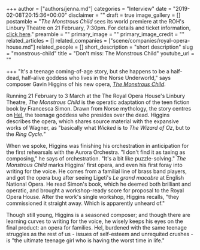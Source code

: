 +++
author = ["authors/jenna.md"]
categories = "Interview"
date = "2019-02-08T20:15:36+00:00"
disclaimer = ""
draft = true
image_gallery = []
postamble = "_The Monstrous Child_ sees its world premiere at the ROH's Linbury Theatre on 21 February,  7:30pm. For details and ticket information, [click here](https://www.roh.org.uk/productions/the-monstrous-child-by-timothy-sheader)."
preamble = ""
primary_image = ""
primary_image_credit = ""
related_articles = []
related_companies = ["scene/companies/royal-opera-house.md"]
related_people = []
short_description = "short description"
slug = "monstrous-child"
title = "Don't miss: The Monstrous Child"
youtube_url = ""

+++
"It's a teenage coming-of-age story, but she happens to be a half-dead, half-alive goddess who lives in the Norse Underworld," says composer Gavin Higgins of his new opera, [_The Monstrous Child_](https://www.roh.org.uk/productions/the-monstrous-child-by-timothy-sheader). 

Running 21 February to 3 March at the The Royal Opera House's  Linbury Theatre, _The Monstrous Child_ is the operatic adaptation of the teen fiction book by Francesca Simon. Drawn from Norse mythology, the story centres on [Hel](https://en.wikipedia.org/wiki/Hel_(being)), the teenage goddess who presides over the dead. Higgins describes the opera, which shares source material with the expansive works of Wagner, as "basically what _Wicked_ is to _The Wizard of Oz_, but to the _Ring Cycle."_

When we spoke, Higgins was finishing his orchestration in anticipation for the first rehearsals with the Aurora Orchestra. "I don't find it as taxing as composing," he says of orchestration. "It's a bit like puzzle-solving." _The Monstrous Child_ marks Higgins' first opera, and even his first foray into writing for the voice. He comes from a familial line of brass band players, and got the opera bug after seeing Ligeti's _Le grand macabre_ at English National Opera. He read Simon's book, which he deemed both brilliant and operatic, and brought a workshop-ready score for proposal to the Royal Opera House. After the work's single workshop, Higgins recalls, "they commissioned it straight away. Which is apparently unheard of."

Though still young, Higgins is a seasoned composer; and though there are learning curves to writing for the voice, he wisely keeps his eyes on the final product: an opera for families. Hel, burdened with the same teenage struggles as the rest of us - issues of self-esteem and unrequited crushes - is "the ultimate teenage girl who is having the worst time in life."